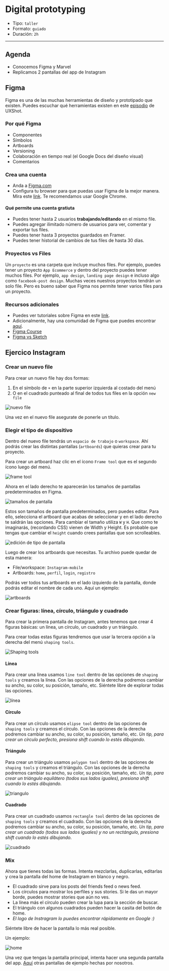 # Digital prototyping

- Tipo: `taller`
- Formato: `guiado`
- Duración: `2h`

***

## Agenda

- Conocemos Figma y Marvel
- Replicamos 2 pantallas del app de Instagram

## Figma

Figma es una de las muchas herramientas de diseño y prototipado que existen.
Puedes escuchar qué herramientas existen en este [episodio](https://ar.ivoox.com/es/06-herramientas-prototipado-audios-mp3_rf_13550881_1.html)
de UXShot.

### Por qué Figma

- Componentes
- Símbolos
- Artboards
- Versioning
- Colaboración en tiempo real (el Google Docs del diseño visual)
- Comentarios

### Crea una cuenta

- Anda a [Figma.com](https://www.figma.com/)
- Configura tu browser para que puedas usar Figma de la mejor manera. Mira este
  [link](https://help.figma.com/getting-started/configuring-your-browser). Te
  recomendamos usar Google Chrome.

#### Qué permite una cuenta gratiuta

- Puedes tener hasta 2 usuarios **trabajando/editando** en el mismo file.
- Puedes agregar ilimitado número de usuarios para ver, comentar y exportar tus
  files.
- Puedes tener hasta 3 proyectos guardados en Framer.
- Puedes tener historial de cambios de tus files de hasta 30 días.

### Proyectos vs Files

Un `proyecto` es una carpeta que incluye muchos files. Por ejemplo, puedes tener
un proyecto `App Ecommerce` y dentro del proyecto puedes tener muchos files. Por
ejemplo, `app design`, `landing page design` e incluso algo como `facebook-post
design`. Muchas veces nuestros proyectos tendrán un solo file. Pero es bueno
saber que Figma nos permite tener varios files para un proyecto.

### Recursos adicionales

- Puedes ver tutoriales sobre Figma en este [link](https://www.youtube.com/channel/UCQsVmhSa4X-G3lHlUtejzLA).
- Adicionalmente, hay una comunidad de Figma que puedes encontrar [aquí](https://spectrum.chat/figma).
- [Figma Course](https://learnux.io/course/figma)
- [Figma vs Sketch](https://medium.com/@mengto/figma-vs-sketch-c01e5e74eddd)

## Ejercico Instagram

### Crear un nuevo file

Para crear un nuevo file hay dos formas:

1. En el símbolo de `+` en la parte superior izquierda al costado del menú
1. O en el cuadrado punteado al final de todos tus files en la opción `new file`

![nuevo file](https://lh5.googleusercontent.com/R6aEx0eMnfz-X_2H46lENJq5vstjCS9mdVmSjEzoknW4Zv0wmf4otJjZtX2zbZUerrb4Lk9BintA9IHLyf9qFUPi-o8jzUNs6K2YmmYvi23_P-idlJ04ytkpjkV9IChjM6eDtsq12mc)

Una vez en el nuevo file asegurate de ponerle un título.

### Elegir el tipo de dispositivo

Dentro del nuevo file tendrás un `espacio de trabajo` o `workspace`. Ahí podrás
crear las distintas pantallas (`artboards`) que quieras crear para tu proyecto.

Para crear un artboard haz clic en el ícono `Frame tool` que es el segundo ícono
luego del menú.

![frame tool](https://lh5.googleusercontent.com/V5m9horJk8WZCIqAGSB0ilhO8j3l_U-rHW0Gf0_YFqwPLDW5ENuOd95qMHfnJI0dYrJI4RDXeHGrANgQ75bdCfurPOL6vsQu0EPHcya_ANWIEGitfj_a7xK5sIKpu66DkjMuhZXQds4)

Ahora en el lado derecho te aparecerán los tamaños de pantallas predeterminados
en Figma.

![tamaños de pantalla](https://lh6.googleusercontent.com/HxDFezZp4f9oLf-zSdKXrs-zrhOVwYDIJyuJZpchMxA3QwnXpCLiZKgJa2la1iw7kOoWWgoivr4LZiGxOjw5MIunFK_Cg4ld4Adp9FD97BfQIo5NVW9BOLUbWjHXlTW7KNuiprP8uxg)

Estos son tamaños de pantalla predeterminados, pero puedes editar. Para ello,
selecciona el artboard que acabas de seleccionar y en el lado derecho te saldrán
las opciones. Para cambiar el tamaño utiliza `W` y `H`. Que como te imaginarás,
(recordando CSS) vienen de Width y Height. Es probable que tengas que cambiar el
`height` cuando crees pantallas que son scrolleables.

![edición de tipo de pantalla](https://lh4.googleusercontent.com/08t7F-iCLg_5qRn0ODsXRYO7APtRhsPjB0YbhoKAj4DR7rhlfHielJr2wEPyUxyhMkNDmiN55mBQ26HbB4zA793FPnRuFPVhQAICO4bnGCkIs-nm38fo7O1BXi24eOwhux6KMRXLpow)

Luego de crear los artboards que necesitas. Tu archivo puede quedar de esta
manera:

- File/workspace: `Instagram-mobile`
- Artboards: `home`, `perfil`, `login`, `registro`

Podrás ver todos tus artboards en el lado izquierdo de la pantalla, donde podrás
editar el nombre de cada uno. Aquí un ejemplo:

![artboards](https://lh6.googleusercontent.com/Dvzi-PJI0ZpnITGzyNkfjrYFzvFCuWwJro9e8CZ4JT94cdg3OkRHvG-YRYRcyRND5C-z4GGZrJ3mSzlaJLbPR5ZQXubkmSPKj_QkiulWAHTsEU0pXIpAWXG5MbxFah6pXR0KRz_taug)

### Crear figuras: línea, círculo, triángulo y cuadrado

Para crear la primera pantalla de Instagram, antes tenemos que crear 4 figuras
básicas: un línea, un círculo, un cuadrado y un triángulo.

Para crear todas estas figuras tendremos que usar la tercera opción a la derecha
del menú `shaping tools`.

![Shaping tools](https://lh6.googleusercontent.com/V3QVeb_dGYguYoQDiINyeE21t3vlEQgiUPEvpC4qi87658OlrGl2gi4cUh1ZaX0yRL8ZGW-WnoxJpj36V3C-BDF78-wHOY9m6jUM52JLTuWW-6S_3zYZyjsSUrWw0DXgaSgp4qSNyho)

#### Línea

Para crear una línea usamos `line tool` dentro de las opciones de `shaping
tools` y creamos la línea. Con las opciones de la derecha podremos cambiar su
ancho, su color, su posición, tamaño, etc. Siéntete libre de explorar todas las
opciones.

![línea](https://lh4.googleusercontent.com/tmk_SoDx7kXkeTUc_3UwVcqcOr6WYNdecE4MiSDhia94LRk6A4qrNtW6PuA6gLoTG0aJkHpdzMvEhwedXOvcUful-WU29rrltoGt-ddLBCte-_Q_S8O7edfUsJh1gAeioHPR8VvmfaU)

#### Círculo

Para crear un círculo usamos `elipse tool` dentro de las opciones de `shaping
tools` y creamos el círculo. Con las opciones de la derecha podremos cambiar su
ancho, su color, su posición, tamaño, etc. _Un tip, para crear un círculo
perfecto, presiona shift cuando lo estés dibujando._

#### Triángulo

Para crear un triángulo usamos `polygon tool` dentro de las opciones de `shaping
tools` y creamos el triángulo. Con las opciones de la derecha podremos cambiar su
ancho, su color, su posición, tamaño, etc. _Un tip, para crear un triángulo
equilátero (todos sus lados iguales), presiona shift cuando lo estés dibujando._

![triangulo](https://lh6.googleusercontent.com/udD7_9PrM9978Iy-p4HmpbfeDk6g1REj64GXdJOQ4v6sJWag2PS8BxqS-AExSPdM4tX8e9ctxe_j7QnT4gRz3VpOi2O6woZRX3oozgqM42pzSovmGvjiUz4dg6duojhLkuO4DxxCuU4)

#### Cuadrado

Para crear un cuadrado usamos `rectangle tool` dentro de las opciones de
`shaping tools` y creamos el cuadrado. Con las opciones de la derecha podremos
cambiar su ancho, su color, su posición, tamaño, etc. _Un tip, para crear un
cuadrado (todos sus lados iguales) y no un rectángulo, presiona shift cuando lo
estés dibujando._

![cuadrado](https://lh4.googleusercontent.com/qaR6QligXdz5qheKJtY6cNslxx-LsuLB7tI7XpDH4hBzM1Rf8Fpr9HLJr46b1DPqV7b-9rhcpxV5e6ua2V18Dmk9Fa_NhN4P0nbxdPZdeQDO74ke7Obz3aXI3wTm8UybwlzqaTY_4sc)

### Mix

Ahora que tienes todas las formas. Intenta mezclarlas, duplicarlas, editarlas y
crea la pantalla del home de Instagram en blanco y negro.

- El cuadrado sirve para los posts del friends feed o news feed.
- Los círculos para mostrar los perfiles y sus stories. Si le das un mayor borde,
  puedes mostrar stories que aún no ves.
- La línea más el círculo pueden crear la lupa para la sección de buscar.
- El triángulo con algunos cuadrados pueden hacer la casita del botón de home.
- _El logo de Instragram lo puedes encontrar rápidamente en Google :)_

Siéntete libre de hacer la pantalla lo más real posible.

Un ejemplo:

![home](https://lh3.googleusercontent.com/4uXmyT-Ko2WFjjCXDBElcXXmlxmlX1RAYhv_qgGbYrDDjvCGbA-lwNIf2Y_ohUz5TJVjDQ5R0xSUpj-jy9trmuT5F9vwthBTuAIaJqj8xK_AZgakboxEk9CTFdAV5PDAXdjxSkKkR_M)

Una vez que tengas la pantalla principal, intenta hacer una segunda pantalla del
app. [Aquí](https://www.figma.com/file/EpsvygdY7mlFAlfjT1Hp7vJM/Instagram) otras
pantallas de ejemplo hechas por nosotros.